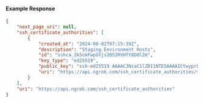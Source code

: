 <!-- Code generated for API Clients. DO NOT EDIT. -->

#### Example Response

```json
{
	"next_page_uri": null,
	"ssh_certificate_authorities": [
		{
			"created_at": "2024-08-02T07:15:39Z",
			"description": "Staging Environment Hosts",
			"id": "sshca_2k5okFwpGYjs2O5IRVHTt8DOl2m",
			"key_type": "ed25519",
			"public_key": "ssh-ed25519 AAAAC3NzaC1lZDI1NTE5AAAAICtwyprLd+EmX7/i4wMCF/nZyaemc+iqnokQqZ87XcIC",
			"uri": "https://api.ngrok.com/ssh_certificate_authorities/sshca_2k5okFwpGYjs2O5IRVHTt8DOl2m"
		}
	],
	"uri": "https://api.ngrok.com/ssh_certificate_authorities"
}
```
